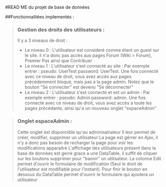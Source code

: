 #READ ME du projet de base de données

##Fonctionnalitées implementés :

> ### Gestion des droits des utilisateurs :
> Il y a 3 niveaux de droit : 
> - Le niveau 0 : L'utilisateur est consideré comme étant un guest sur le site. il n'a donc pas accès aux pages Forum (Wiki > Forum), Premier Pas ainsi que Contribuer
> - Le niveau 1 : L'utilisateur s'est connecté au site : Par exemple entrer : pseudo: UserTest password: UserTest. Une fois connecté avec ce niveau de droit, vous avez accès aux pages précédemment bloqué, mais pas a la page admin. Notez que le bouton "Se connecter" est devenu "Se déconnecter"
> - Le niveau 2 : L'utilisateur s'est connecté et est un admin : Par exemple entrer : pseudo: Admin password: admin. Une fois connecté avec ce niveau de droit, vous avez accès a toute les pages précédante, ainsi qu'a un nouveau onglet "espaceAdmin"

> ### Onglet espaceAdmin :
> Cette onglet est disponnible qu'au adminisatrateur
> Il leur permet de créer, modifier, supprimer un utilisateur
> La page est gérrer en Ajax, il n'y a donc pas besoin de recharger la page pour voir les modifications apparaitre
> L'affichage des utilisateurs présent dans la base de données est gerré grace a une DataTable, il suffit de cliquer sur les boutons supprimer pour "bannir" un utilisateur. La colonne Edit permet d'ouvrir le formulaire de modification (Seul le droit de l'utilisateur est modifiable pour l'instant). Pour finir le bouton en dessous du DataTable permet d'ouvrir le formulaire qui ajoutera un utilisateur



